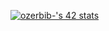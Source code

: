 [![ozerbib-'s 42 stats](https://badge42.vercel.app/api/v2/cla8zu50100250fkz6khzunx7/stats?cursusId=21&coalitionId=288)](https://github.com/JaeSeoKim/badge42)

